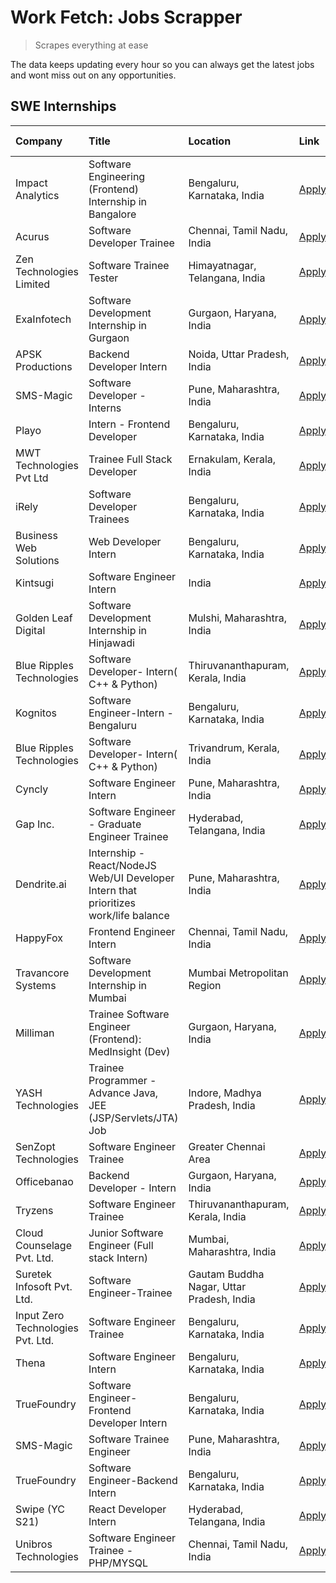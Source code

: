 # Work Fetch: Jobs Scrapper
> Scrapes everything at ease

The data keeps updating every hour so you can always get the latest jobs and wont miss out on any opportunities.

## SWE Internships
<!--START_SECTION:workfetch-->
| Company                           | Title                                                                                | Location                                  | Link                                                                                                                                                                                                                                                                                              | Date Posted   |
|:----------------------------------|:-------------------------------------------------------------------------------------|:------------------------------------------|:--------------------------------------------------------------------------------------------------------------------------------------------------------------------------------------------------------------------------------------------------------------------------------------------------|:--------------|
| Impact Analytics                  | Software Engineering (Frontend) Internship in Bangalore                              | Bengaluru, Karnataka, India               | [Apply](https://in.linkedin.com/jobs/view/software-engineering-frontend-internship-in-bangalore-at-impact-analytics-3872535077?refId=YAy1vQQTwIbO9wo0%2FgAurQ%3D%3D&trackingId=XZQTvLXgfsef%2FMV9BzpoSQ%3D%3D&position=7&pageNum=0&trk=public_jobs_jserp-result_search-card)                      | 2024-03-26    |
| Acurus                            | Software Developer Trainee                                                           | Chennai, Tamil Nadu, India                | [Apply](https://in.linkedin.com/jobs/view/software-developer-trainee-at-acurus-3871400616?refId=YAy1vQQTwIbO9wo0%2FgAurQ%3D%3D&trackingId=zGrvUtz%2FpG1V9Mc%2Fqs5aBg%3D%3D&position=15&pageNum=0&trk=public_jobs_jserp-result_search-card)                                                        | 2024-03-26    |
| Zen Technologies Limited          | Software Trainee Tester                                                              | Himayatnagar, Telangana, India            | [Apply](https://in.linkedin.com/jobs/view/software-trainee-tester-at-zen-technologies-limited-3872100214?refId=v3PMAljAyPzLs2Z41qx6Rg%3D%3D&trackingId=QITK8tmTnsuDSbW7UBnklw%3D%3D&position=1&pageNum=1&trk=public_jobs_jserp-result_search-card)                                                | 2024-03-26    |
| ExaInfotech                       | Software Development Internship in Gurgaon                                           | Gurgaon, Haryana, India                   | [Apply](https://in.linkedin.com/jobs/view/software-development-internship-in-gurgaon-at-exainfotech-3872534185?refId=v3PMAljAyPzLs2Z41qx6Rg%3D%3D&trackingId=48MtUeqEuP%2Fovo%2F9KhL5oQ%3D%3D&position=4&pageNum=1&trk=public_jobs_jserp-result_search-card)                                      | 2024-03-26    |
| APSK Productions                  | Backend Developer Intern                                                             | Noida, Uttar Pradesh, India               | [Apply](https://in.linkedin.com/jobs/view/backend-developer-intern-at-apsk-productions-3866977403?refId=v3PMAljAyPzLs2Z41qx6Rg%3D%3D&trackingId=1vGtC8GzgKgNYWKBKeeGFA%3D%3D&position=23&pageNum=1&trk=public_jobs_jserp-result_search-card)                                                      | 2024-03-25    |
| SMS-Magic                         | Software Developer -Interns                                                          | Pune, Maharashtra, India                  | [Apply](https://in.linkedin.com/jobs/view/software-developer-interns-at-sms-magic-3868627682?refId=v3PMAljAyPzLs2Z41qx6Rg%3D%3D&trackingId=0HBgCO%2FbwG4vhkfqkyI1YQ%3D%3D&position=20&pageNum=1&trk=public_jobs_jserp-result_search-card)                                                         | 2024-03-24    |
| Playo                             | Intern - Frontend Developer                                                          | Bengaluru, Karnataka, India               | [Apply](https://in.linkedin.com/jobs/view/intern-frontend-developer-at-playo-3864131172?refId=YAy1vQQTwIbO9wo0%2FgAurQ%3D%3D&trackingId=ZCw1y1EeuGoMQptYIgBxPA%3D%3D&position=11&pageNum=0&trk=public_jobs_jserp-result_search-card)                                                              | 2024-03-22    |
| MWT Technologies Pvt Ltd          | Trainee Full Stack Developer                                                         | Ernakulam, Kerala, India                  | [Apply](https://in.linkedin.com/jobs/view/trainee-full-stack-developer-at-mwt-technologies-pvt-ltd-3863344037?refId=YAy1vQQTwIbO9wo0%2FgAurQ%3D%3D&trackingId=2JKa1d1UuCg8A57yaiTZYA%3D%3D&position=13&pageNum=0&trk=public_jobs_jserp-result_search-card)                                        | 2024-03-20    |
| iRely                             | Software Developer Trainees                                                          | Bengaluru, Karnataka, India               | [Apply](https://in.linkedin.com/jobs/view/software-developer-trainees-at-irely-3860566039?refId=YAy1vQQTwIbO9wo0%2FgAurQ%3D%3D&trackingId=MLyucl8G7ogmfpmQqHQmfw%3D%3D&position=3&pageNum=0&trk=public_jobs_jserp-result_search-card)                                                             | 2024-03-18    |
| Business Web Solutions            | Web Developer Intern                                                                 | Bengaluru, Karnataka, India               | [Apply](https://in.linkedin.com/jobs/view/web-developer-intern-at-business-web-solutions-3860721170?refId=v3PMAljAyPzLs2Z41qx6Rg%3D%3D&trackingId=Jlo0kSS2BKmu5oKa3Z1QBw%3D%3D&position=8&pageNum=1&trk=public_jobs_jserp-result_search-card)                                                     | 2024-03-17    |
| Kintsugi                          | Software Engineer Intern                                                             | India                                     | [Apply](https://in.linkedin.com/jobs/view/software-engineer-intern-at-kintsugi-3857074071?refId=v3PMAljAyPzLs2Z41qx6Rg%3D%3D&trackingId=s68D%2FRpo%2FRub5jI3BaOBpg%3D%3D&position=18&pageNum=1&trk=public_jobs_jserp-result_search-card)                                                          | 2024-03-16    |
| Golden Leaf Digital               | Software Development Internship in Hinjawadi                                         | Mulshi, Maharashtra, India                | [Apply](https://in.linkedin.com/jobs/view/software-development-internship-in-hinjawadi-at-golden-leaf-digital-3858085305?refId=YAy1vQQTwIbO9wo0%2FgAurQ%3D%3D&trackingId=TlES74b%2FA2hkUvKNBt%2FQzw%3D%3D&position=16&pageNum=0&trk=public_jobs_jserp-result_search-card)                         | 2024-03-15    |
| Blue Ripples Technologies         | Software Developer- Intern( C++ & Python)                                            | Thiruvananthapuram, Kerala, India         | [Apply](https://in.linkedin.com/jobs/view/software-developer-intern-c%2B%2B-python-at-blue-ripples-technologies-3855594494?refId=YAy1vQQTwIbO9wo0%2FgAurQ%3D%3D&trackingId=W%2BHNPrH7DSazcZLMbVMWxQ%3D%3D&position=22&pageNum=0&trk=public_jobs_jserp-result_search-card)                         | 2024-03-14    |
| Kognitos                          | Software Engineer-Intern -Bengaluru                                                  | Bengaluru, Karnataka, India               | [Apply](https://in.linkedin.com/jobs/view/software-engineer-intern-bengaluru-at-kognitos-3855361239?refId=YAy1vQQTwIbO9wo0%2FgAurQ%3D%3D&trackingId=%2FG1URWY%2BynZti0X3ugdVxw%3D%3D&position=8&pageNum=0&trk=public_jobs_jserp-result_search-card)                                               | 2024-03-13    |
| Blue Ripples Technologies         | Software Developer- Intern( C++  & Python)                                           | Trivandrum, Kerala, India                 | [Apply](https://in.linkedin.com/jobs/view/software-developer-intern-c%2B%2B-python-at-blue-ripples-technologies-3856150730?refId=YAy1vQQTwIbO9wo0%2FgAurQ%3D%3D&trackingId=oH6CSiDtdchqMGOcWRrA%2Fw%3D%3D&position=24&pageNum=0&trk=public_jobs_jserp-result_search-card)                         | 2024-03-13    |
| Cyncly                            | Software Engineer Intern                                                             | Pune, Maharashtra, India                  | [Apply](https://in.linkedin.com/jobs/view/software-engineer-intern-at-cyncly-3853990178?refId=v3PMAljAyPzLs2Z41qx6Rg%3D%3D&trackingId=eNmkK%2F7L7cy19alsFEKLpA%3D%3D&position=3&pageNum=1&trk=public_jobs_jserp-result_search-card)                                                               | 2024-03-13    |
| Gap Inc.                          | Software Engineer - Graduate Engineer Trainee                                        | Hyderabad, Telangana, India               | [Apply](https://in.linkedin.com/jobs/view/software-engineer-graduate-engineer-trainee-at-gap-inc-3853818960?refId=YAy1vQQTwIbO9wo0%2FgAurQ%3D%3D&trackingId=LCugRlYXdyfhlwrfXVzaWg%3D%3D&position=6&pageNum=0&trk=public_jobs_jserp-result_search-card)                                           | 2024-03-12    |
| Dendrite.ai                       | Internship - React/NodeJS Web/UI Developer Intern that prioritizes work/life balance | Pune, Maharashtra, India                  | [Apply](https://in.linkedin.com/jobs/view/internship-react-nodejs-web-ui-developer-intern-that-prioritizes-work-life-balance-at-dendrite-ai-3853583200?refId=v3PMAljAyPzLs2Z41qx6Rg%3D%3D&trackingId=VBEJesBPsCghQUxbn0Qa1g%3D%3D&position=14&pageNum=1&trk=public_jobs_jserp-result_search-card) | 2024-03-12    |
| HappyFox                          | Frontend Engineer Intern                                                             | Chennai, Tamil Nadu, India                | [Apply](https://in.linkedin.com/jobs/view/frontend-engineer-intern-at-happyfox-3848357951?refId=v3PMAljAyPzLs2Z41qx6Rg%3D%3D&trackingId=QoOKaJve3HkI0QqrpW4xFA%3D%3D&position=24&pageNum=1&trk=public_jobs_jserp-result_search-card)                                                              | 2024-03-07    |
| Travancore Systems                | Software Development Internship in Mumbai                                            | Mumbai Metropolitan Region                | [Apply](https://in.linkedin.com/jobs/view/software-development-internship-in-mumbai-at-travancore-systems-3847706952?refId=v3PMAljAyPzLs2Z41qx6Rg%3D%3D&trackingId=AmmbluhVmEqyQJK1S558pg%3D%3D&position=25&pageNum=1&trk=public_jobs_jserp-result_search-card)                                   | 2024-03-05    |
| Milliman                          | Trainee Software Engineer (Frontend): MedInsight (Dev)                               | Gurgaon, Haryana, India                   | [Apply](https://in.linkedin.com/jobs/view/trainee-software-engineer-frontend-medinsight-dev-at-milliman-3792874280?refId=YAy1vQQTwIbO9wo0%2FgAurQ%3D%3D&trackingId=Bt70Pfbr5ZCb2qNfFyNPnA%3D%3D&position=10&pageNum=0&trk=public_jobs_jserp-result_search-card)                                   | 2024-03-01    |
| YASH Technologies                 | Trainee Programmer - Advance Java, JEE (JSP/Servlets/JTA) Job                        | Indore, Madhya Pradesh, India             | [Apply](https://in.linkedin.com/jobs/view/trainee-programmer-advance-java-jee-jsp-servlets-jta-job-at-yash-technologies-3811759183?refId=v3PMAljAyPzLs2Z41qx6Rg%3D%3D&trackingId=kYDpCaGAkHmK8tDyglS7zA%3D%3D&position=2&pageNum=1&trk=public_jobs_jserp-result_search-card)                      | 2024-02-13    |
| SenZopt Technologies              | Software Engineer Trainee                                                            | Greater Chennai Area                      | [Apply](https://in.linkedin.com/jobs/view/software-engineer-trainee-at-senzopt-technologies-3827688781?refId=v3PMAljAyPzLs2Z41qx6Rg%3D%3D&trackingId=Z67wdk%2BZlfQdYbk4tu2hAA%3D%3D&position=15&pageNum=1&trk=public_jobs_jserp-result_search-card)                                               | 2024-02-12    |
| Officebanao                       | Backend Developer - Intern                                                           | Gurgaon, Haryana, India                   | [Apply](https://in.linkedin.com/jobs/view/backend-developer-intern-at-officebanao-3814263731?refId=v3PMAljAyPzLs2Z41qx6Rg%3D%3D&trackingId=nGyw6DwcNqdEBhMghPzwoQ%3D%3D&position=10&pageNum=1&trk=public_jobs_jserp-result_search-card)                                                           | 2024-01-31    |
| Tryzens                           | Software Engineer Trainee                                                            | Thiruvananthapuram, Kerala, India         | [Apply](https://in.linkedin.com/jobs/view/software-engineer-trainee-at-tryzens-3809363491?refId=v3PMAljAyPzLs2Z41qx6Rg%3D%3D&trackingId=beP2Gw0y4bW7zlSMRTRpIQ%3D%3D&position=17&pageNum=1&trk=public_jobs_jserp-result_search-card)                                                              | 2024-01-18    |
| Cloud Counselage Pvt. Ltd.        | Junior Software Engineer (Full stack Intern)                                         | Mumbai, Maharashtra, India                | [Apply](https://in.linkedin.com/jobs/view/junior-software-engineer-full-stack-intern-at-cloud-counselage-pvt-ltd-3803132814?refId=v3PMAljAyPzLs2Z41qx6Rg%3D%3D&trackingId=82%2F8qejBg1bMCABBKb3dLQ%3D%3D&position=9&pageNum=1&trk=public_jobs_jserp-result_search-card)                           | 2024-01-11    |
| Suretek Infosoft Pvt. Ltd.        | Software Engineer-Trainee                                                            | Gautam Buddha Nagar, Uttar Pradesh, India | [Apply](https://in.linkedin.com/jobs/view/software-engineer-trainee-at-suretek-infosoft-pvt-ltd-3800934643?refId=v3PMAljAyPzLs2Z41qx6Rg%3D%3D&trackingId=9kSysnzvTd5wUmg3gHwUcg%3D%3D&position=5&pageNum=1&trk=public_jobs_jserp-result_search-card)                                              | 2024-01-09    |
| Input Zero Technologies Pvt. Ltd. | Software Engineer Trainee                                                            | Bengaluru, Karnataka, India               | [Apply](https://in.linkedin.com/jobs/view/software-engineer-trainee-at-input-zero-technologies-pvt-ltd-3800927643?refId=v3PMAljAyPzLs2Z41qx6Rg%3D%3D&trackingId=pddyCEBEnbS7lBTA%2BfsNTw%3D%3D&position=12&pageNum=1&trk=public_jobs_jserp-result_search-card)                                    | 2024-01-09    |
| Thena                             | Software Engineer Intern                                                             | Bengaluru, Karnataka, India               | [Apply](https://in.linkedin.com/jobs/view/software-engineer-intern-at-thena-3778731751?refId=YAy1vQQTwIbO9wo0%2FgAurQ%3D%3D&trackingId=ZBme2rdAFIt%2F8z5pddyNmg%3D%3D&position=21&pageNum=0&trk=public_jobs_jserp-result_search-card)                                                             | 2023-12-05    |
| TrueFoundry                       | Software Engineer- Frontend Developer Intern                                         | Bengaluru, Karnataka, India               | [Apply](https://in.linkedin.com/jobs/view/software-engineer-frontend-developer-intern-at-truefoundry-3790095058?refId=YAy1vQQTwIbO9wo0%2FgAurQ%3D%3D&trackingId=6E2q12kUvBOlNtBtpQd5fg%3D%3D&position=20&pageNum=0&trk=public_jobs_jserp-result_search-card)                                      | 2023-11-24    |
| SMS-Magic                         | Software Trainee Engineer                                                            | Pune, Maharashtra, India                  | [Apply](https://in.linkedin.com/jobs/view/software-trainee-engineer-at-sms-magic-3761409781?refId=v3PMAljAyPzLs2Z41qx6Rg%3D%3D&trackingId=XQb1climwVQSPAFIJ7KWIA%3D%3D&position=11&pageNum=1&trk=public_jobs_jserp-result_search-card)                                                            | 2023-11-16    |
| TrueFoundry                       | Software Engineer-Backend Intern                                                     | Bengaluru, Karnataka, India               | [Apply](https://in.linkedin.com/jobs/view/software-engineer-backend-intern-at-truefoundry-3779508170?refId=v3PMAljAyPzLs2Z41qx6Rg%3D%3D&trackingId=8Yfex9bE8JkY73dWwmbHYA%3D%3D&position=13&pageNum=1&trk=public_jobs_jserp-result_search-card)                                                   | 2023-11-10    |
| Swipe (YC S21)                    | React Developer Intern                                                               | Hyderabad, Telangana, India               | [Apply](https://in.linkedin.com/jobs/view/react-developer-intern-at-swipe-yc-s21-3737600089?refId=YAy1vQQTwIbO9wo0%2FgAurQ%3D%3D&trackingId=6zaisKkWOWiW3zLf8b1rfg%3D%3D&position=23&pageNum=0&trk=public_jobs_jserp-result_search-card)                                                          | 2023-10-13    |
| Unibros Technologies              | Software Engineer Trainee - PHP/MYSQL                                                | Chennai, Tamil Nadu, India                | [Apply](https://in.linkedin.com/jobs/view/software-engineer-trainee-php-mysql-at-unibros-technologies-3656599241?refId=v3PMAljAyPzLs2Z41qx6Rg%3D%3D&trackingId=cxuvT2CPytpT2HYNRn7hOw%3D%3D&position=19&pageNum=1&trk=public_jobs_jserp-result_search-card)                                       | 2023-06-12    |
<!--END_SECTION:workfetch-->
